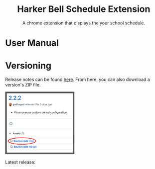 <script>
    const markdownConverter = new showdown.Converter();
    const req = new XMLHttpRequest();
    req.onreadystatechange = function() {
        if(this.readyState === 4 && this.status === 200) {
            let latestRelease = JSON.parse(this.responseText);
            document.getElementById("release_notes").innerHTML += `<br> <blockquote><b><a href="${latestRelease.html_url}">${latestRelease.tag_name}</a></b><br>${markdownConverter.makeHtml(latestRelease.body)}</blockquote>`;
        }
    };
    req.open("GET", "https://api.github.com/repos/gadhagod/bell-schedule-extension/releases/latest", true);
    req.send();
</script>

<center>
    <h1><b>Harker Bell Schedule Extension</b></h1>
    A chrome extension that displays the your school schedule.<br>
</center>

[](docs/features.md ':include')

# User Manual
[](docs/user-manual/installing-the-extension.md ':include')

[](docs/user-manual/custom-periods.md ':include')

[](docs/user-manual/other-schedules.md ':include')

[](docs/user-manual/schedule-variants.md ':include')

[](docs/user-manual/days-off.md ':include')

[](docs/user-manual/installing-a-new-version.md ':include')

# Versioning

Release notes can be found [here](https://github.com/gadhagod/bell-schedule-extension/releases). From here, you can also download a version's ZIP file.

<img src="docs/img/src-code.png" style="border: 5px solid #555" length="42%" width="42%">

<p id="release_notes">Latest release: </p>